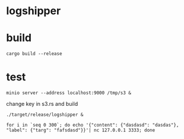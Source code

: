 # logshipper

# build

`cargo build --release`

# test



`minio server --address localhost:9000 /tmp/s3 &`

change key in s3.rs and build

`./target/release/logshipper &`

```for i in `seq 0 300`; do echo '{"content": {"dasdasd": "dasdas"}, "label": {"targ": "fafsdasd"}}'| nc 127.0.0.1 3333; done```
